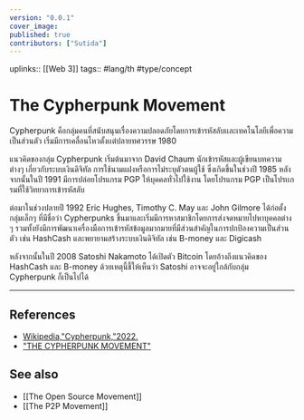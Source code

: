 ```yaml
---
version: "0.0.1"
cover_image:
published: true
contributors: ["Sutida"]
---
```

uplinks:: [[Web 3]]
tags:: #lang/th #type/concept

# The Cypherpunk Movement
Cypherpunk คือกลุ่มคนที่สนับสนุนเรื่องความปลอดภัยโดยการเข้ารหัสลับเเละเทคโนโลยีเพื่อความเป็นส่วนตัว เริ่มมีการเคลื่อนไหวตั้งเเต่ปลายทศวรรษ 1980

แนวคิดของกลุ่ม Cypherpunk เริ่มต้นมาจาก David Chaum นักเข้ารหัสและผู้เขียนบทความต่างๆ เกี่ยวกับระบบเงินดิจิทัล การใช้นามแฝงหรือการไม่ระบุตัวตนผู้ใช้ ซึ่งเกิดขึ้นในช่วงปี 1985 หลังจากนั้นในปี 1991 มีการปล่อยโปรแกรม PGP ให้บุคคลทั่วไปใช้งาน โดยโปรแกรม PGP เป็นโปรเเกรมที่ใช้วิทยาการเข้ารหัสลับ

ต่อมาในช่วงปลายปี 1992 Eric Hughes, Timothy C. May และ John Gilmore ได้ก่อตั้งกลุ่มเล็กๆ ที่มีชื่อว่า Cypherpunks ขึ้นมาและเริ่มมีการหาสมาชิกโดยการส่งจดหมายไปหาบุคคลต่าง ๆ รวมทั้งยังมีการพัฒนาเครื่องมือการเข้ารหัสข้อมูลมากมายที่มีส่วนสำคัญในการปกป้องความเป็นส่วนตัว เช่น HashCash และพยายามสร้างระบบเงินดิจิทัล เช่น B-money และ Digicash

หลังจากนั้นในปี 2008 Satoshi Nakamoto ได้เปิดตัว Bitcoin โดยอ้างถึงแนวคิดของ HashCash และ B-money ด้วยเหตุนี้ชี้ให้เห็นว่า Satoshi อาจจะอยู่ใกล้กับกลุ่ม Cypherpunk ก็เป็นไปได้

---
## References
- [Wikipedia,"Cypherpunk,"2022.](https://en.wikipedia.org/wiki/Cypherpunk)
- ["THE CYPHERPUNK MOVEMENT"](https://academy.horizen.io/history/the-cypherpunk-movement/)
## See also
- [[The Open Source Movement]]
- [[The P2P Movement]]
